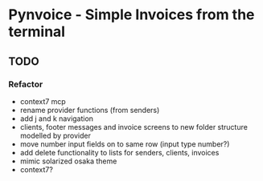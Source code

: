 # Pynvoice - Simple Invoices from the terminal

## TODO

### Refactor

- context7 mcp
- rename provider functions (from senders)
- add j and k navigation
- clients, footer messages and invoice screens to new folder structure modelled by provider
- move number input fields on to same row (input type number?)
- add delete functionality to lists for senders, clients, invoices
- mimic solarized osaka theme
- context7?
